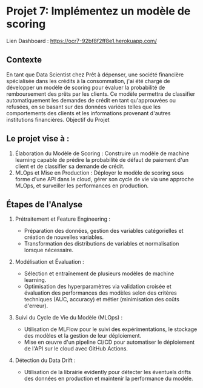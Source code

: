 # Projet 7: Implémentez un modèle de scoring

Lien Dashboard : https://ocr7-92bf8f2ff8e1.herokuapp.com/

## Contexte
En tant que Data Scientist chez Prêt à dépenser, une société financière spécialisée dans les crédits à la consommation, j'ai été chargé de développer un modèle de scoring pour évaluer la probabilité de remboursement des prêts par les clients. Ce modèle permettra de classifier automatiquement les demandes de crédit en tant qu'approuvées ou refusées, en se basant sur des données variées telles que les comportements des clients et les informations provenant d'autres institutions financières.
Objectif du Projet

## Le projet vise à :

  1. Élaboration du Modèle de Scoring : Construire un modèle de machine learning capable de prédire la probabilité de défaut de paiement d'un client et de classifier sa demande de crédit.
  2. MLOps et Mise en Production : Déployer le modèle de scoring sous forme d'une API dans le cloud, gérer son cycle de vie via une approche MLOps, et surveiller les performances en production.

## Étapes de l'Analyse

  1. Prétraitement et Feature Engineering :
     - Préparation des données, gestion des variables catégorielles et création de nouvelles variables.
     - Transformation des distributions de variables et normalisation lorsque nécessaire.

  2. Modélisation et Évaluation :
     - Sélection et entraînement de plusieurs modèles de machine learning.
     - Optimisation des hyperparamètres via validation croisée et évaluation des performances des modèles selon des critères techniques (AUC, accuracy) et métier (minimisation des coûts d'erreur).

  3. Suivi du Cycle de Vie du Modèle (MLOps) :
     - Utilisation de MLFlow pour le suivi des expérimentations, le stockage des modèles et la gestion de leur déploiement.
     - Mise en œuvre d'un pipeline CI/CD pour automatiser le déploiement de l'API sur le cloud avec GitHub Actions.

  4. Détection du Data Drift :
     - Utilisation de la librairie evidently pour détecter les éventuels drifts des données en production et maintenir la performance du modèle.
